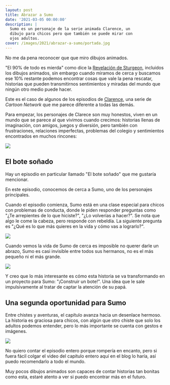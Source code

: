 ```yaml
---
layout: post
title: Abrazar a Sumo
date: '2021-03-05 00:00:00'
description: |
  Sumo es un personaje de la serie animada Clarence, un
  dibujo para chicos pero que también se puede mirar con
  ojos adultos.
cover: /images/2021/abrazar-a-sumo/portada.jpg
---
```


No me da pena reconocer que que miro dibujos animados.

"El 90% de todo es mierda" como dice la [Revelación de Sturgeon](https://es.wikipedia.org/wiki/Ley_de_Sturgeon),
incluidos los dibujos animados, sin embargo cuando
miramos de cerca y buscamos ese 10% restante podemos encontrar cosas
que vale la pena rescatar, historias que pueden transmitirnos sentimientos y
miradas del mundo que ningún otro medio puede hacer.

Este es el caso de algunos de los episodios de [Clarence](https://es.wikipedia.org/wiki/Clarence_(serie_animada)), una
serie de *Cartoon Network* que me parece diferente a todas las demás.

Para empezar, los personajes de Clarece son muy honestos, viven
en un mundo que se parece al que vivimos cuando
crecimos: historias llenas de imaginación, con amigos, juegos y diversión, pero también
con frustraciones, relaciones imperfectas, problemas del colegio y sentimientos
encontrados en muchos rincones:

![](/images/2021/abrazar-a-sumo/casa.jpg)


## El bote soñado

Hay un episodio en particular llamado "El bote soñado" que me gustaría mencionar.

En este episodio, conocemos de cerca a Sumo, uno de los personajes principales.

Cuando el episodio comienza, Sumo está en una clase especial para chicos con
problemas de conducta, donde le piden responder preguntas como "¿Te arrepientes de lo
que hiciste?", "¿Lo volverías a hacer?". Se nota que algo le come la cabeza, pero
responde con rebeldía. La siguiente pregunta es "¿Qué es lo que más quieres en la vida
y cómo vas a lograrlo?".

![](/images/2021/abrazar-a-sumo/tarea.jpg)

Cuando vemos la vida de Sumo de cerca es imposible no querer darle un abrazo, Sumo es casi
invisible entre todos sus hermanos, no es el más pequeño ni el más grande.

![](/images/2021/abrazar-a-sumo/mesa.jpg)

Y creo que lo más interesante es cómo esta historia se va transformando en
un proyecto para Sumo: "¡Construir un bote!". Una idea que le sale impulsivamente
al tratar de captar la atención de su papá.

## Una segunda oportunidad para Sumo

Entre chistes y aventuras, el capítulo avanza hacia un desenlace hermoso. La historia
es graciosa para chicos, con algún que otro chiste que solo los adultos podemos entender, pero
lo más importante se cuenta con gestos e imágenes.

![](/images/2021/abrazar-a-sumo/bote.jpg)


No quiero contar el episodio entero porque rompería en encanto, pero si fuera
fácil colgar el video del capítulo entero aquí en el blog lo haría, así puedo
recomendarlo a todo el mundo.

Muy pocos dibujos animados son capaces de contar historias tan bonitas como
esta, estaré atento a ver si puedo encontrar más en el futuro.

